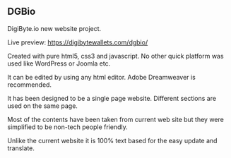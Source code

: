 ## DGBio

DigiByte.io new website project.

Live preview: https://digibytewallets.com/dgbio/

Created with pure html5, css3 and javascript. No other quick platform was used like WordPress or Joomla etc.

It can be edited by using any html editor. Adobe Dreamweaver is recommended.

It has been designed to be a single page website. Different sections are used on the same page.

Most of the contents have been taken from current web site but they were simplified to be non-tech people friendly.

Unlike the current website it is 100% text based for the easy update and translate.


